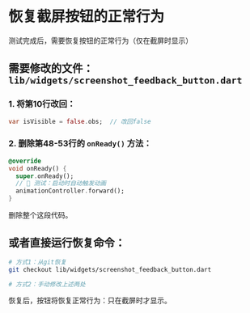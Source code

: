 # 恢复截屏按钮的正常行为

测试完成后，需要恢复按钮的正常行为（仅在截屏时显示）

## 需要修改的文件：`lib/widgets/screenshot_feedback_button.dart`

### 1. 将第10行改回：
```dart
var isVisible = false.obs;  // 改回false
```

### 2. 删除第48-53行的 `onReady()` 方法：
```dart
@override
void onReady() {
  super.onReady();
  // 🧪 测试：启动时自动触发动画
  animationController.forward();
}
```
删除整个这段代码。

## 或者直接运行恢复命令：

```bash
# 方式1：从git恢复
git checkout lib/widgets/screenshot_feedback_button.dart

# 方式2：手动修改上述两处
```

恢复后，按钮将恢复正常行为：只在截屏时才显示。

